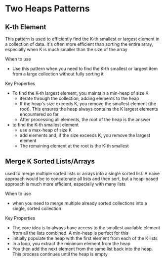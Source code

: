 # Two Heaps Patterns

## K-th Element
This pattern is used to efficiently find the K-th smallest or largest element in a collection of data. It's often more efficient than sorting the entire array, especially when K is much smaller than the size of the array

When to use
- Use this pattern when you need to find the K-th smallest or largest item from a large collection without fully sorting it

Key Properties
- To find the K-th largest element, you maintain a min-heap of size K
    - iterate through the collection, adding elements to the heap
    - If the heap's size exceeds K, you remove the smallest element (the root). This ensures the heap always contains the K largest elements encountered so far
    - After processing all elements, the root of the heap is the answer
- to find the K-th smallest element
    - use a max-heap of size K
    - add elements and, if the size exceeds K, you remove the largest element
    - The remaining element at the root is the K-th smallest

## Merge K Sorted Lists/Arrays
used to merge multiple sorted lists or arrays into a single sorted list. A naive approach would be to concatenate all lists and then sort, but a heap-based approach is much more efficient, especially with many lists

When to use
- when you need to merge multiple already sorted collections into a single, sorted collection

Key Properties
- The core idea is to always have access to the smallest available element from all the lists combined. A min-heap is perfect for this
- initially populate the heap with the first element from each of the K lists
- In a loop, you extract the minimum element from the heap
- You then add the next element from the same list back into the heap. This process continues until the heap is empty